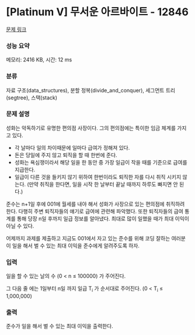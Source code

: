 # [Platinum V] 무서운 아르바이트 - 12846 

[문제 링크](https://www.acmicpc.net/problem/12846) 

### 성능 요약

메모리: 2416 KB, 시간: 12 ms

### 분류

자료 구조(data_structures), 분할 정복(divide_and_conquer), 세그먼트 트리(segtree), 스택(stack)

### 문제 설명

<p>성화는 악독하기로 유명한 편의점 사장이다. 그의 편의점에는 특이한 임금 체계를 가지고 있다.</p>

<ul>
	<li>각 날마다 일의 차이때문에 일마다 급여가 정해져 있다.</li>
	<li>돈은 당일에 주지 않고 퇴직을 할 때 한번에 준다.</li>
	<li>성화는 욕심쟁이라서 해당 일을 한 동안 중 가장 일급이 작을 때를 기준으로 급여를 지급한다.</li>
	<li>일급이 다른 것을 들키지 않기 위하여 한번이라도 퇴직한 자를 다시 취직 시키지 않는다. (만약 취직을 한다면, 일을 시작 한 날부터 끝날 때까지 하루도 빠지면 안 된다.)</li>
</ul>

<p>준수는 n+1일 후에 001에 월세를 내야 해서 성화가 사장으로 있는 편의점에 취직하려 한다. 다행히 주변 퇴직자들의 얘기로 급여에 관련해 파악했다. 또한 퇴직자들의 급여 통계를 통해 당장 n일 후까지 일급 정보를 알아냈다. 최대로 많이 일했을 때가 최대 이익이 아닐 수 있다.</p>

<p>어제까지 과제를 제출하고 지금도 001에서 자고 있는 준수를 위해 코딩 잘하는 여러분이 일을 해서 벌 수 있는 최대 이익을 준수에게 알려주도록 하자.</p>

### 입력 

 <p>일을 할 수 있는 날의 수 (0 < n ≤ 100000) 가 주어진다.</p>

<p>그 다음 줄 에는 1일부터 n일 까지 일급 T<sub>i</sub> 가 순서대로 주어진다. (0 < T<sub>i</sub> ≤ 1,000,000)</p>

### 출력 

 <p>준수가 일을 해서 벌 수 있는 최대 이익을 출력한다.</p>


